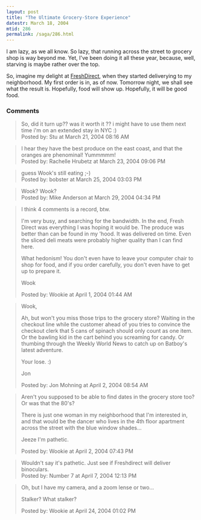 ```yaml
---
layout: post
title: "The Ultimate Grocery-Store Experience"
datestr: March 18, 2004
mtid: 286
permalink: /saga/286.html
---
```


I am lazy, as we all know.  So lazy, that running across the street to grocery shop
is way beyond me.  Yet, I've been doing it all these year, because, well, starving
is maybe rather over the top.

So, imagine my delight at [FreshDirect][], when they started deliverying to my
neighborhood.  My first order is in, as of now.  Tomorrow night, we shall see what
the result is.  Hopefully, food will show up.  Hopefully, it will be good food.

### Comments

<blockquote>
So, did it turn up?? was it worth it ?? i might have to use them next time i'm on
an extended stay in NYC :)<br />

<div class="comment-meta">Posted by: Stu at March 21, 2004 08:16 AM</div> </blockquote>

<blockquote>
I hear they have the best produce on the east coast, and that the oranges are
phenominal!  Yummmmm!
<div class="comment-meta">Posted by: Rachelle Hrubetz at March 23, 2004 09:06 PM</div> </blockquote>

<blockquote>
guess Wook's still eating ;-)
<div class="comment-meta">Posted by: bobster at March 25, 2004 03:03 PM</div> </blockquote>

<blockquote>
Wook?  Wook?
<div class="comment-meta">Posted by: Mike Anderson at March 29, 2004 04:34 PM</div> </blockquote>

<blockquote>
I think 4 comments is a record, btw.

I'm very busy, and searching for the bandwidth.  In the end, Fresh Direct was
everything I was hoping it would be.  The produce was better than can be found
in my 'hood.  It was delivered on time.  Even the sliced deli meats were probably
higher quality than I can find here.

What hedonism!  You don't even have to leave your computer chair to shop for food,
and if you order carefully, you don't even have to get up to prepare it.

Wook
<div class="comment-meta">Posted by: Wookie at April  1, 2004 01:44 AM</div> </blockquote>

<blockquote>
Wook,

Ah, but won't you miss those trips to the grocery store?  Waiting in the checkout
line while the customer ahead of you tries to convince the checkout clerk that 5
cans of spinach should only count as one item.  Or the bawling kid in the cart
behind you screaming for candy.  Or thumbing through the Weekly World News to
catch up on Batboy's latest adventure.

Your lose.  :)

Jon

<div class="comment-meta">Posted by: Jon Mohning at April  2, 2004 08:54 AM</div> </blockquote>

<blockquote>
Aren't you supposed to be able to find dates in the grocery store too?  Or was
that the 80's?

There is just one woman in my neighborhood that I'm interested in, and that would
be the dancer who lives in the 4th floor apartment across the street with the blue
window shades...

Jeeze I'm pathetic.

<div class="comment-meta">Posted by: Wookie at April  2, 2004 07:43 PM</div> </blockquote>

<blockquote>
Wouldn't say it's pathetic. Just see if Freshdirect will deliver binoculars.
<div class="comment-meta">Posted by: Number 7 at April  7, 2004 12:13 PM</div> </blockquote>

<blockquote>
Oh, but I have my camera, and a zoom lense or two...

Stalker?  What stalker?

<div class="comment-meta">Posted by: Wookie at April 24, 2004 01:02 PM</div> </blockquote>

[FreshDirect]:   http://www.freshdirect.com/
